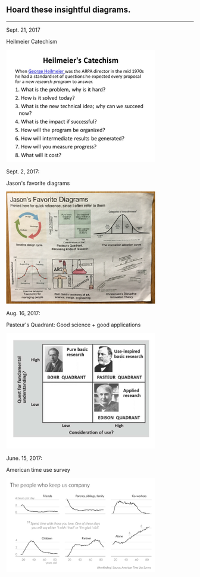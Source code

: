 ## Hoard these insightful diagrams.

----


Sept. 21, 2017

Heilmeier Catechism

<img src="photos/diagrams/heilmeier_questions.jpg" width = "400px"/>


Sept. 2, 2017:

Jason's favorite diagrams

<img src="photos/diagrams/jason_fav_diagrams.jpg" width = "400px"/>


Aug. 16, 2017: 

Pasteur's Quadrant: Good science + good applications

<img src="photos/diagrams/pasteur.jpg" width = "400px"/>


June. 15, 2017:

American time use survey

<img src="photos/diagrams/americantimesurvey.jpeg" width = "400px"/>
